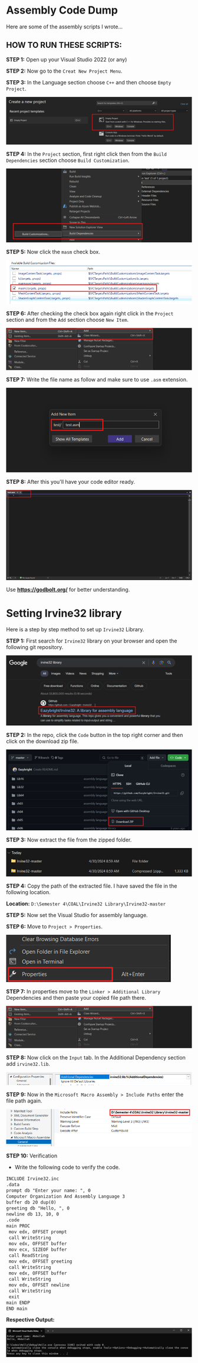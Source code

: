 # Assembly Code Dump
Here are some of the assembly scripts I wrote...

## HOW TO RUN THESE SCRIPTS:

**STEP 1:** Open up your Visual Studio 2022 (or any)

**STEP 2:** Now go to the `Creat New Project Menu`.

**STEP 3:** In the Language section choose `C++` and then choose `Empty Project`.

![image1](images/image1.png)

**STEP 4:** In the `Project` section, first right click then from the `Build Dependencies` section choose `Build Customization`.

![image1](images/image2.png)

**STEP 5:** Now click the `masm` check box.

![image1](images/image3.png)

**STEP 6:** After checking the check box again right click in the `Project` section and from the `Add` section choose `New Item`.

![image1](images/image4.png)

**STEP 7:** Write the file name as follow and make sure to use `.asm` extension.

![image1](images/image5.png)

**STEP 8:** After this you'll have your code editor ready.

![image1](images/image6.png)

Use **https://godbolt.org/** for better understanding.

# Setting Irvine32 library

Here is a step by step method to set up `Irvine32` Library.

**STEP 1:** First search for `Irvine32` library on your browser and open the following git repository.

![image1](images/Untitled.png)

**STEP 2:** In the repo, click the `Code` button in the top right corner and then click on the download zip file.

![image1](images/Untitled1.png)

**STEP 3:** Now extract the file from the zipped folder.

![image1](images/Untitled2.png)

**STEP 4:** Copy the path of the extracted file. I have saved the file in the following location.

**Location:** `D:\Semester 4\COAL\Irvine32 Library\Irvine32-master`

**STEP 5:** Now set the Visual Studio for assembly language.

**STEP 6:** Move to `Project > Properties`.

![image1](images/Untitled3.png)

**STEP 7:** In properties move to the `Linker > Additional Library` Dependencies and then paste your copied file path there.

![image1](images/image4.png)

**STEP 8:** Now click on the `Input` tab. In the Additional Dependency section add `irvine32.lib`.

![image1](images/Untitled5.png)

**STEP 9:** Now in the `Microsoft Macro Assembly > Include Paths` enter the file path again.

![image1](images/Untitled6.png)

**STEP 10:** Verification

- Write the following code to verify the code.

```assembly
INCLUDE Irvine32.inc
.data
prompt db "Enter your name: ", 0
Computer Organization And Assembly Language 3
buffer db 20 dup(0)
greeting db "Hello, ", 0
newline db 13, 10, 0
.code
main PROC
 mov edx, OFFSET prompt
 call WriteString
 mov edx, OFFSET buffer
 mov ecx, SIZEOF buffer
 call ReadString
 mov edx, OFFSET greeting
 call WriteString
 mov edx, OFFSET buffer
 call WriteString
 mov edx, OFFSET newline
 call WriteString
 exit
main ENDP
END main
```

**Respective Output:**

![image1](images/Untitled7.png)

